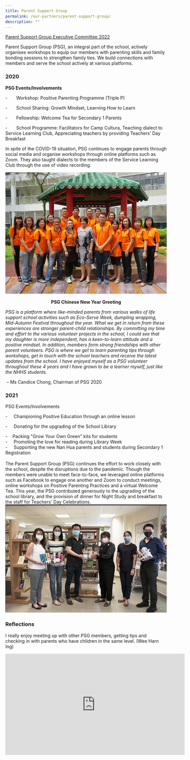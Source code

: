 ```yaml
---
title: Parent Support Group
permalink: /our-partners/parent-support-group/
description: ""
---
```

[Parent Support Group Executive Committee 2022](/images/PSG_PSG%20Exco%202022.jpg)
<br>

Parent Support Group (PSG), an integral part of the school, actively organises workshops to equip our members with parenting skills and family bonding sessions to strengthen family ties. We build connections with members and serve the school actively at various platforms.

### 2020

**PSG Events/Involvements**

\-       Workshop: Positive Parenting Programme (Triple P)

\-       School Sharing: Growth Mindset, Learning How to Learn

\-       Fellowship: Welcome Tea for Secondary 1 Parents

\-       School Programme: Facilitators for Camp Cultura, Teaching dialect to Service Learning Club, Appreciating teachers by providing Teachers’ Day Breakfast

In spite of the COVID-19 situation, PSG continues to engage parents through social media and organise workshops through online platforms such as Zoom. They also taught dialects to the members of the Service Learning Club through the use of video recording.

![PSG_2017_Edited.jpg](/images/PSG_2017_Edited.jpg)
<p style="text-align: center"><strong>PSG Chinese New Year Greeting</strong></p>


_PSG is a platform where like-minded parents from various walks of life support school activities such as Eco-Serve Week, dumpling wrapping, Mid-Autumn Festival throughout the year. What we get in return from these experiences are stronger parent-child relationships. By committing my time and effort to the various volunteer projects in the school, I could see that my daughter is more independent, has a keen-to-learn attitude and a positive mindset. In addition, members form strong friendships with other parent volunteers. PSG is where we get to learn parenting tips through workshops, get in touch with the school teachers and receive the latest updates from the school. I have enjoyed myself as a PSG volunteer throughout these 4 years and I have grown to be a learner myself, just like the NHHS students._

 – Ms Candice Chong, Chairman of PSG 2020 

### 2021

PSG Events/Involvements  
  
\-     Championing Positive Education through an online lesson   
  
\-     Donating for the upgrading of the School Library  
  
\-    Packing "Grow Your Own Green" kits for students   
\-     Promoting the love for reading during Library Week   
\-     Supporting the new Nan Hua parents and students during Secondary 1 Registration   
<br>
The Parent Support Group (PSG) continues the effort to work closely with the school, despite the disruptions due to the pandemic. Though the members were unable to meet face-to-face, we leveraged online platforms such as Facebook to engage one another and Zoom to conduct meetings, online workshops on Positive Parenting Practices and a virtual Welcome Tea. This year, the PSG contributed generously to the upgrading of the school library, and the provision of dinner for Night Study and breakfast to the staff for Teachers’ Day Celebrations.   
![Donating for the upgrading of the School Library.jpg](/images/Donating%20for%20the%20upgrading%20of%20the%20School%20Library.jpg)  
  
  

### Reflections  

I really enjoy meeting up with other PSG members, getting tips and checking in with parents who have children in the same level. (Wee Harn Ing)

<iframe width="560" height="315" src="https://www.youtube.com/embed/MA3eGPLIfAw" title="YouTube video player" frameborder="0" allow="accelerometer; autoplay; clipboard-write; encrypted-media; gyroscope; picture-in-picture" allowfullscreen></iframe>